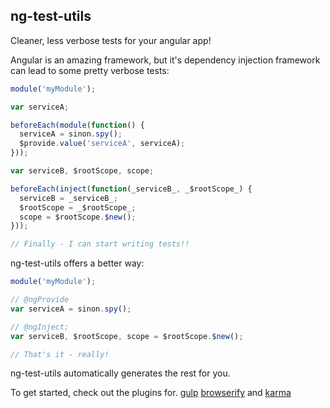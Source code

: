 ng-test-utils
-------------
Cleaner, less verbose tests for your angular app!

Angular is an amazing framework, but it's dependency injection framework can lead to some pretty verbose tests:

```javascript
module('myModule');

var serviceA;

beforeEach(module(function() {
  serviceA = sinon.spy();
  $provide.value('serviceA', serviceA);
}));

var serviceB, $rootScope, scope;

beforeEach(inject(function(_serviceB_, _$rootScope_) {
  serviceB = _serviceB_;
  $rootScope = _$rootScope_;
  scope = $rootScope.$new();
}));

// Finally - I can start writing tests!!
```

ng-test-utils offers a better way:

```javascript
module('myModule');

// @ngProvide
var serviceA = sinon.spy();

// @ngInject;
var serviceB, $rootScope, scope = $rootScope.$new();

// That's it - really!
```

ng-test-utils automatically generates the rest for you.

To get started, check out the plugins for.
[gulp](https://github.com/jamestalmage/gulp-angular-test-utils)
[browserify](https://github.com/jamestalmage/browserify-angular-test-utils)
and [karma](https://github.com/jamestalmage/karma-angular-test-utils)
